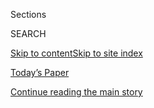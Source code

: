 <div id="app">

<div>

<div class="NYTAppHideMasthead css-zz1s19 e1suatyy0">

<div class="section css-ui9rw0 e1suatyy2">

<div class="css-11hrj97 er09x8g0">

<div class="css-6n7j50">

</div>

<span class="css-1dv1kvn">Sections</span>

<div class="css-10488qs">

<span class="css-1dv1kvn">SEARCH</span>

</div>

[Skip to content](#site-content)[Skip to site
index](#site-index)

</div>

<div class="css-10698na e1huz5gh0">

</div>

</div>

<div id="masthead-bar-one" class="section hasLinks css-15hmgas e1csuq9d3">

<div class="css-uqyvli e1csuq9d0">

</div>

<div class="css-1uqjmks e1csuq9d1">

</div>

<div class="css-9e9ivx">

[](https://myaccount.nytimes.com/auth/login?response_type=cookie&client_id=vi)

</div>

<div class="css-1bvtpon e1csuq9d2">

[Today’s Paper](https://www.nytimes.com/section/todayspaper)

</div>

</div>

</div>

</div>

<div data-aria-hidden="false">

<div id="site-content" data-role="main">

<div id="top-wrapper" class="css-15p45cc eaca97t0" type="top">

<div id="top-slug" class="css-19x0jxb eaca97t1" hidden="">

Advertisement

</div>

[Continue reading the main
story](#after-top)

<div class="ad top-wrapper" style="text-align:center;height:100%;display:block;min-height:90px">

<div id="top" class="place-ad" data-position="top" data-size-key="top">

</div>

</div>

<div id="after-top">

</div>

</div>

<div id="collection-t-travel" class="section css-15h4p1b e9abtgs0">

<div class="css-1j21atc e1svk9qx1">

<div class="css-2fant5 e1svk9qx2">

<div class="css-9dfq42 eu54l5x0">

<div id="sponsor-wrapper" class="css-7a1pgi eaca97t0" type="sponsor" hidden="">

<div id="sponsor-slug" class="css-1l4mleb eaca97t1" hidden="">

Supported by

</div>

[Continue reading the main
story](#after-sponsor)

<div id="sponsor" class="ad sponsor-wrapper" style="text-align:left;height:100%;display:block">

</div>

<div id="after-sponsor">

</div>

</div>

</div>

### <span class="css-1j5banm ezz4tcd1">[T Magazine](/section/t-magazine)</span>

</div>

<div class="css-nfcc9b e1svk9qx3">

<div class="css-vl9dhg e1svk9qx5">

<div class="css-1nrhkj6 e1svk9qx6">

# Travel

<div class="follow-button-placeholder" data-collection-id="">

</div>

</div>

</div>

</div>

</div>

<div class="css-4svvz1 ekkqrpp0">

<div id="collection-highlights-container" class="section css-18l1u7x e46isfb1">

<div class="css-m1whxf ekkqrpp1">

## Highlights

1.  ![<span class="css-473pcf e1oaj3zl2"><span class="css-1dv1kvn">Credit</span>Zhang
    Xiao</span>](https://static01.nyt.com/images/2020/05/17/t-magazine/17tmag-turpan-slide-QRGL/17tmag-turpan-slide-QRGL-threeByTwoMediumAt2X.jpg)
    
    <div class="css-xbztij">
    
    <div class="css-1hyfx7x">
    
    [![](https://static01.nyt.com/images/2020/05/17/t-magazine/17tmag-turpan-slide-QRGL/17tmag-turpan-slide-QRGL-thumbStandard.jpg)](/2020/05/11/t-magazine/china-desert.html)
    
    </div>
    
    ## [A Poetic Journey Through Western China](/2020/05/11/t-magazine/china-desert.html)
    
    For years, Silk Road travelers made the grueling trek past towering
    mountain ranges and ancient cities now lost to time. Centuries
    later, one writer attempts to retrace the
    journey.
    
    <span class="css-me3p27"></span><span class="css-nds4d6 e4e4i5l3"></span><span class="css-9voj2j">By
    <span class="css-1baulvz last-byline" itemprop="name">Anna
    Sherman</span></span>
    
    </div>

2.  1.  ![<span class="css-473pcf e1oaj3zl2"><span class="css-1dv1kvn">Credit</span>Richard
        Mosse</span>](https://static01.nyt.com/images/2020/05/17/t-magazine/17tmag-uzbekistan-slide-LP4D/17tmag-uzbekistan-slide-LP4D-threeByTwoMediumAt2X.jpg)
        
        <div class="css-1r9cexg">
        
        <div class="css-1ox3lt4">
        
        [![](https://static01.nyt.com/images/2020/05/17/t-magazine/17tmag-uzbekistan-slide-LP4D/17tmag-uzbekistan-slide-LP4D-thumbStandard.jpg)](/2020/05/11/t-magazine/uzbekistan-history-silk-road.html)
        
        </div>
        
        ## [In Uzbekistan, Coming to Terms With the Country’s Dazzling History](/2020/05/11/t-magazine/uzbekistan-history-silk-road.html)
        
        Central Asia was once home to several bustling trade cities.
        Today, traveling through them reawakens a distant, though not
        forgotten,
        past.
        
        <span class="css-me3p27"></span><span class="css-nds4d6 e4e4i5l3"></span><span class="css-9voj2j">By
        <span class="css-1baulvz last-byline" itemprop="name">Aatish
        Taseer</span></span>
        
        </div>
    
    2.  ![<span class="css-473pcf e1oaj3zl2"><span class="css-1dv1kvn">Credit</span>Universal
        Images Group/Getty Images
        </span>](https://static01.nyt.com/images/2020/05/17/t-magazine/17tmag-maps/17tmag-maps-threeByTwoMediumAt2X.jpg)
        
        <div class="css-1r9cexg">
        
        <div class="css-1ox3lt4">
        
        [![](https://static01.nyt.com/images/2020/05/17/t-magazine/17tmag-maps/17tmag-maps-thumbStandard.jpg)](/2020/05/11/t-magazine/silk-road-travel-issue.html)
        
        </div>
        
        ### Letter from the Editor
        
        ## [The Silk Road’s Enduring Romance, and Eternal Influence](/2020/05/11/t-magazine/silk-road-travel-issue.html)
        
        Last May, when our known world was one way, we began planning
        these stories. By last month, when we were finishing work on
        this issue, the world was another
        way.
        
        <span class="css-me3p27"></span><span class="css-nds4d6 e4e4i5l3"></span><span class="css-9voj2j">By
        <span class="css-1baulvz last-byline" itemprop="name">Hanya
        Yanagihara</span></span>
        
        </div>
    
    3.  ![<span class="css-473pcf e1oaj3zl2"><span class="css-1dv1kvn">Credit</span>Alamy</span>](https://static01.nyt.com/images/2020/05/16/t-magazine/travel/silk-road-reading-slide-SWSP/silk-road-reading-slide-SWSP-threeByTwoMediumAt2X.jpg)
        
        <div class="css-1r9cexg">
        
        <div class="css-1ox3lt4">
        
        [![](https://static01.nyt.com/images/2020/05/16/t-magazine/travel/silk-road-reading-slide-SWSP/silk-road-reading-slide-SWSP-thumbStandard.jpg)](/2020/05/11/t-magazine/silk-road-reading-list-books-movies.html)
        
        </div>
        
        ## [Follow the Silk Road, Book by Book](/2020/05/11/t-magazine/silk-road-reading-list-books-movies.html)
        
        Compiled by our contributors, a reading list for recreating the
        ancient trade route from the comfort of
    home.
        
        <span class="css-me3p27"></span>
        
        </div>

</div>

<div class="css-1xdhyk6 e46isfb0">

<div class="css-zk12ih ef6si7p0">

1.  ![<span class="css-kfv9p0 e1oaj3zl2"><span class="css-1dv1kvn">Credit</span>Mitch
    Epstein</span>](https://static01.nyt.com/images/2018/04/26/t-magazine/26tmag-hebrides-slide-0ZFQ/26tmag-hebrides-slide-0ZFQ-videoLarge-v2.jpg)
    
    <div class="css-10wtrbd">
    
    ## [T’s Most Transporting Travel Stories](/2020/03/27/t-magazine/virtual-travel.html)
    
    Distance and solitude can make us feel more isolated than ever — but
    these tales of far-off locales provide something of a
    distraction.
    
    <span class="css-me3p27"></span>
    
    </div>

2.  ![<span class="css-kfv9p0 e1oaj3zl2"><span class="css-1dv1kvn">Credit</span>©
    Rinko Kawauchi, courtesy of
    RoseGallery</span>](https://static01.nyt.com/images/2019/11/15/t-magazine/15tmag-japan-slide-HSYT/15tmag-japan-slide-HSYT-videoLarge.jpg)
    
    <div class="css-10wtrbd">
    
    ## [Japan in Bloom](/2019/11/15/t-magazine/japan-cherry-blossoms.html)
    
    For more than a thousand years, the country’s cherry blossom season
    has been a source of fascination and wonderment. How did such an
    infatuation
    begin?
    
    <span class="css-me3p27"></span><span class="css-nds4d6 e4e4i5l3"></span><span class="css-9voj2j">By
    <span class="css-1baulvz last-byline" itemprop="name">Hanya
    Yanagihara</span></span>
    
    </div>

3.  ![<span class="css-kfv9p0 e1oaj3zl2"><span class="css-1dv1kvn">Credit</span>Asako
    Narahashi</span>](https://static01.nyt.com/images/2019/11/13/t-magazine/13tmag-milos-slide-RF2P/13tmag-milos-slide-RF2P-videoLarge.jpg)
    
    <div class="css-10wtrbd">
    
    ## [Around Milos, Swimming the Aegean Sea](/2019/11/14/t-magazine/milos-greece-swimming.html)
    
    One writer explores the Greek island, discovering not just volcanic
    caves or ancient ruins but also a deeper connection to the
    past.
    
    <span class="css-me3p27"></span><span class="css-nds4d6 e4e4i5l3"></span><span class="css-9voj2j">By
    <span class="css-1baulvz last-byline" itemprop="name">Peter
    Rock</span></span>
    
    </div>

4.  ![<span class="css-kfv9p0 e1oaj3zl2"><span class="css-1dv1kvn">Credit</span>Nick
    Ballón</span>](https://static01.nyt.com/images/2019/11/11/t-magazine/11tmag-aland-slide-X7RQ-copy/11tmag-aland-slide-X7RQ-copy-videoLarge-v4.jpg)
    
    <div class="css-10wtrbd">
    
    ## [A Mother Journeys Through Grief Across Finland’s Many Islands](/2019/11/12/t-magazine/mother-loses-son-travel-coping.html)
    
    The beauty and calm of the Aland archipelago is deceptive. Isolation
    encourages contemplation — but can it offer respite as
    well?
    
    <span class="css-me3p27"></span><span class="css-nds4d6 e4e4i5l3"></span><span class="css-9voj2j">By
    <span class="css-1baulvz last-byline" itemprop="name">Yiyun
    Li</span></span>
    
    </div>

5.  ![<span class="css-kfv9p0 e1oaj3zl2"><span class="css-1dv1kvn">Credit</span>From
    left: Steve Czerniak; Jessica Sample/Gallery
    Stock</span>](https://static01.nyt.com/images/2019/11/07/t-magazine/travel/7tmag-hawaii-slide-P762/7tmag-hawaii-slide-P762-videoLarge.jpg)
    
    <div class="css-10wtrbd">
    
    ## [Where to Eat Hawaii’s Most Sacred Ingredient](/2019/11/08/t-magazine/hawaii-restaurants.html)
    
    Once a staple of Native Hawaiian cuisine, taro is no longer as
    easily accessible, but a new wave of chefs is rediscovering its
    power.
    
    <span class="css-me3p27"></span><span class="css-nds4d6 e4e4i5l3"></span><span class="css-9voj2j">By
    <span class="css-1baulvz last-byline" itemprop="name">Mitchell
    Kuga</span></span>
    
    </div>

</div>

</div>

<div class="css-1xdhyk6 e46isfb0">

<div class="css-zk12ih ef6si7p0">

1.  ![<span class="css-kfv9p0 e1oaj3zl2"><span class="css-1dv1kvn">Credit</span>Richard
    Mosse</span>](https://static01.nyt.com/images/2019/05/14/t-magazine/14tmag-morocco-slide-H17B/14tmag-morocco-slide-H17B-videoLarge.jpg)
    
    <div class="css-10wtrbd">
    
    ## [In Search of Ancient Morocco](/2019/05/15/t-magazine/morocco-travel-draa-valley.html)
    
    South of Marrakesh, the Draa Valley still exerts an indefinable
    pull, retaining traces of its now almost-vanished Berber
    kingdom.
    
    <span class="css-me3p27"></span><span class="css-nds4d6 e4e4i5l3"></span><span class="css-9voj2j">By
    <span class="css-1baulvz last-byline" itemprop="name">Aatish
    Taseer</span></span>
    
    </div>

2.  ![<span class="css-kfv9p0 e1oaj3zl2"><span class="css-1dv1kvn">Credit</span>Justin
    Mott</span>](https://static01.nyt.com/images/2019/10/24/t-magazine/travel/24tmag-vietnam-slide-UQJL/24tmag-vietnam-slide-UQJL-videoLarge.jpg)
    
    <div class="css-10wtrbd">
    
    ## [Where to Stay, and Where to Eat Noodle Soup, in Ho Chi Minh City](/2019/10/29/t-magazine/ho-chi-minh-city-travel-guide.html)
    
    A guide to the shopping malls and street food of Vietnam’s largest,
    most exhilarating,
    metropolis.
    
    <span class="css-me3p27"></span><span class="css-nds4d6 e4e4i5l3"></span><span class="css-9voj2j">By
    <span class="css-1baulvz last-byline" itemprop="name">Jason
    Rider</span></span>
    
    </div>

3.  ![<span class="css-kfv9p0 e1oaj3zl2"><span class="css-1dv1kvn">Credit</span>Steve
    McCurry/Magnum
    Photos</span>](https://static01.nyt.com/images/2019/05/16/t-magazine/travel/travel-sidebar-slide-QFMJ/travel-sidebar-slide-QFMJ-videoLarge.jpg)
    
    <div class="css-10wtrbd">
    
    ## [When, if Ever, Is It Unethical to Visit a Country?](/2019/05/16/t-magazine/ethical-travel-reporting.html)
    
    Seven well-traveled writers discuss the dilemma of whether or not to
    visit nations with oppressive
    governments.
    
    <span class="css-me3p27"></span>
    
    </div>

4.  ### Wanderlust
    
    ![<span class="css-kfv9p0 e1oaj3zl2"><span class="css-1dv1kvn">Credit</span>Federico
    Ciamei</span>](https://static01.nyt.com/images/2019/09/06/t-magazine/06tmag-tirana-slide-Z2IZ/06tmag-tirana-slide-Z2IZ-videoLarge.jpg)
    
    <div class="css-10wtrbd">
    
    ## [The City Poised to Become Europe’s Next Affordable Creative Haven](/2019/09/06/t-magazine/tirana-albania-travel-guide.html)
    
    In the Albanian capital of Tirana, the country’s strange history and
    bright future
    collide.
    
    <span class="css-me3p27"></span><span class="css-nds4d6 e4e4i5l3"></span><span class="css-9voj2j">By
    <span class="css-1baulvz last-byline" itemprop="name">Alexander
    Lobrano</span></span>
    
    </div>

5.  ### Home & Work
    
    ![<span class="css-kfv9p0 e1oaj3zl2"><span class="css-1dv1kvn">Credit</span>Manolo
    Yllera</span>](https://static01.nyt.com/images/2019/05/13/t-magazine/13tmag-casafortunato-slide-7D2R/13tmag-casafortunato-slide-7D2R-videoLarge-v4.jpg)
    
    <div class="css-10wtrbd">
    
    ## [A Hotel So Nice the Owners Moved In](/2019/05/07/t-magazine/casa-fortunato-lisbon-hotel.html)
    
    The family behind Lisbon’s Casa Fortunato lives among — and just
    above — their
    guests.
    
    <span class="css-me3p27"></span><span class="css-nds4d6 e4e4i5l3"></span><span class="css-9voj2j">By
    <span class="css-1baulvz last-byline" itemprop="name">Jen
    Murphy</span></span>
    
    </div>

</div>

</div>

</div>

<div id="mid1-wrapper" class="css-1mn4oms eaca97t0" type="rank">

<div id="mid1-slug" class="css-1tag3rd eaca97t1">

Advertisement

</div>

[Continue reading the main
story](#after-mid1)

<div id="mid1" class="ad mid1-wrapper" style="text-align:center;height:100%;display:block">

</div>

<div id="after-mid1">

</div>

</div>

<div class="section 5-band css-jhqenn ep7jkp60">

## [Wanderlust](/column/wanderlust)

[More in Wanderlust
    »](/column/wanderlust)

1.  ![<span class="css-kfv9p0 e1oaj3zl2"><span class="css-1dv1kvn">Credit</span>Ingvar
    Kenne</span>](https://static01.nyt.com/images/2019/09/27/t-magazine/27tmag-wanderlust-slide-45JN/27tmag-wanderlust-slide-45JN-videoLarge.jpg)
    
    <div class="css-10wtrbd">
    
    ## [South of Sydney, the Australian Coast Becomes Its Own Destination](/2019/09/27/t-magazine/new-south-wales-travel.html)
    
    New South Wales offers sandy beaches, excellent seafood and a
    growing arts and craft
    scene.
    
    <span class="css-me3p27"></span><span class="css-nds4d6 e4e4i5l3"></span><span class="css-9voj2j">By
    <span class="css-1baulvz last-byline" itemprop="name">Amelia
    Lester</span></span>
    
    </div>

2.  ![<span class="css-kfv9p0 e1oaj3zl2"><span class="css-1dv1kvn">Credit</span>Diego
    Mayon</span>](https://static01.nyt.com/images/2019/05/07/t-magazine/07tmag-noto-slide-2L22/07tmag-noto-slide-2L22-videoLarge.jpg)
    
    <div class="css-10wtrbd">
    
    ## [In Southeastern Sicily, Old World Architecture Meets Stunning Beaches](/2019/05/06/t-magazine/val-di-noto-sicily-travel-guide.html)
    
    The Val di Noto region — which includes the towns of Ragusa, Modica
    and Noto — is bustling
    anew.
    
    <span class="css-me3p27"></span><span class="css-nds4d6 e4e4i5l3"></span><span class="css-9voj2j">By
    <span class="css-1baulvz last-byline" itemprop="name">Kate
    Maxwell</span></span>
    
    </div>

3.  ![<span class="css-kfv9p0 e1oaj3zl2"><span class="css-1dv1kvn">Credit</span>Sabine
    Mirlesse</span>](https://static01.nyt.com/images/2019/03/15/t-magazine/15tmag-nimes-slide-GXPM/15tmag-nimes-slide-GXPM-videoLarge.jpg)
    
    <div class="css-10wtrbd">
    
    ## [What to Eat and Where to See Roman Monuments in Nîmes](/2019/03/15/t-magazine/nimes-france-travel-guide.html)
    
    The French city has some of the most pristine ancient architecture
    in Europe — and newer signs of life as
    well.
    
    <span class="css-me3p27"></span><span class="css-nds4d6 e4e4i5l3"></span><span class="css-9voj2j">By
    <span class="css-1baulvz last-byline" itemprop="name">Alexander
    Lobrano</span></span>
    
    </div>

4.  ![<span class="css-kfv9p0 e1oaj3zl2"><span class="css-1dv1kvn">Credit</span>Allen
    Brown/Alamy</span>](https://static01.nyt.com/images/2019/01/16/t-magazine/16tmag-antigua-guatemala-slide-X2TI/16tmag-antigua-guatemala-slide-X2TI-videoLarge.jpg)
    
    <div class="css-10wtrbd">
    
    ## [A Guide to Antigua, Guatemala: A Candy-Colored City Framed by Volcanoes](/2019/01/21/t-magazine/antigua-guatemala-travel-guide.html)
    
    With its Baroque architecture and thriving textile scene, this
    former colonial capital is among Central America’s most beguiling
    destinations.
    
    <span class="css-me3p27"></span><span class="css-nds4d6 e4e4i5l3"></span><span class="css-9voj2j">By
    <span class="css-1baulvz last-byline" itemprop="name">Michaela
    Trimble</span></span>
    
    </div>

5.  ![<span class="css-kfv9p0 e1oaj3zl2"><span class="css-1dv1kvn">Credit</span>Mariano
    Fernandez</span>](https://static01.nyt.com/images/2018/11/27/t-magazine/27tmag-puebla-slide-AHR7/27tmag-puebla-slide-AHR7-videoLarge.jpg)
    
    <div class="css-10wtrbd">
    
    ## [A Guide to Puebla, Mexico, Where Gilded Churches Meet a Thriving Cultural Scene](/2018/11/27/t-magazine/puebla-mexico-travel-guide.html)
    
    The colonial city — and the country’s fourth-largest — is a world
    away from its bustling
    capital.
    
    <span class="css-me3p27"></span><span class="css-nds4d6 e4e4i5l3"></span><span class="css-9voj2j">By
    <span class="css-1baulvz last-byline" itemprop="name">Kate
    Donnelly</span></span>
    
    </div>

</div>

</div>

<div class="css-185go5a e1o5byef0">

<div class="css-15cbhtu">

  - [Latest](#stream-panel)
  - <span class="css-6n7j50">Search</span>
    <div class="control">
    <div class="label-container css-1dv1kvn">
    Search
    </div>
    <div class="css-wm4t3d">
    **<span id="clear-search-input" class="css-1dv1kvn">Clear this text
    input</span>
    </div>
    </div>
    <span class="css-1iovbfw"></span>

<div id="stream-panel" class="section css-8msx5b e1jz0cab1">

<div class="css-13mho3u">

1.  
    
    <div class="css-1cp3ece">
    
    <div class="css-1l4spti">
    
    [](/2020/07/30/t-magazine/the-t-list-five-things-we-recommend-this-week.html)
    
    <div class="css-79elbk">
    
    ![](https://static01.nyt.com/images/2020/07/31/t-magazine/29tmag-newsletter-slide-8YU1-print/29tmag-newsletter-slide-8YU1-thumbWide.jpg?quality=75&auto=webp&disable=upscale)
    
    </div>
    
    ## The T List: Five Things We Recommend This Week
    
    Farm dining, a Parisian floral gallery, Ruth Asawa stamps — and
    more.
    
    <div class="css-15yh6bw ea5icrr0">
    
    </div>
    
    </div>
    
    <div class="css-156habm e1xfvim33">
    
    </div>
    
    </div>

2.  
    
    <div class="css-1cp3ece">
    
    <div class="css-1l4spti">
    
    [](/2020/07/30/travel/private-jets-coronavirus.html)
    
    <div class="css-79elbk">
    
    ![](https://static01.nyt.com/images/2020/07/27/travel/29private-jets-virus/oakImage-1595868653679-thumbWide.jpg?quality=75&auto=webp&disable=upscale)
    
    </div>
    
    ## Afraid of Airlines? There’s Always the Private Jet
    
    Concerned about virus-related safety on commercial planes, many
    fliers are turning to private jets for the first time. The catch, of
    course, is the price.
    
    <div class="css-15yh6bw ea5icrr0">
    
    By <span class="css-1n7hynb">Sally
    French</span>
    
    </div>
    
    </div>
    
    <div class="css-156habm e1xfvim33">
    
    </div>
    
    </div>

3.  
    
    <div class="css-1cp3ece">
    
    <div class="css-1l4spti">
    
    [](/2020/07/28/travel/future-travel-bucket-list-coronavirus.html)
    
    <div class="css-79elbk">
    
    ![](https://static01.nyt.com/images/2020/07/24/travel/00Future-trips-virus01/00Future-trips-virus01-thumbWide.jpg?quality=75&auto=webp&disable=upscale)
    
    </div>
    
    ## Longer, Slower, Farther: Savoring the Prospects of Future Travels
    
    In the travel lull induced by the pandemic, many people are planning
    ambitious, once-in-a-lifetime trips. Optimists are targeting 2021.
    For others, their next big trip will be in 2022.
    
    <div class="css-15yh6bw ea5icrr0">
    
    By <span class="css-1n7hynb">Elaine
    Glusac</span>
    
    </div>
    
    </div>
    
    <div class="css-156habm e1xfvim33">
    
    </div>
    
    </div>

4.  
    
    <div class="css-1cp3ece">
    
    <div class="css-1l4spti">
    
    [](/2020/07/27/travel/moose-michigan-isle-royale.html)
    
    <div class="css-79elbk">
    
    ![](https://static01.nyt.com/images/2020/07/28/travel/27travel-michigan-promo/27travel-michigan-promo-thumbWide-v3.jpg?quality=75&auto=webp&disable=upscale)
    
    </div>
    
    ### <span class="css-m70j1g">The World Through a Lens</span>
    
    ## On the Lookout for Moose on Michigan’s Isle Royale
    
    The remote Isle Royale, tucked away in the northern reaches of Lake
    Superior, is one of America’s least visited national parks.
    
    <div class="css-15yh6bw ea5icrr0">
    
    By <span class="css-1n7hynb">Tony
    Cenicola</span>
    
    </div>
    
    </div>
    
    <div class="css-156habm e1xfvim33">
    
    </div>
    
    </div>

5.  
    
    <div class="css-1cp3ece">
    
    <div class="css-1l4spti">
    
    [](/2020/07/22/arts/design/magazzino-art-social-distancing-virus.html)
    
    <div class="css-79elbk">
    
    ![](https://static01.nyt.com/images/2020/07/24/arts/23magazzino-virus8/23magazzino-virus8-thumbWide-v2.jpg?quality=75&auto=webp&disable=upscale)
    
    </div>
    
    ## At Magazzino, Social Distancing Devices Vibrate. So Does the Art.
    
    A Hudson Valley oasis of Italian art debuts eight up-and-coming
    artists — and new wearable safety tech — upon its reopening.
    
    <div class="css-15yh6bw ea5icrr0">
    
    By <span class="css-1n7hynb">Ted
    Loos</span>
    
    </div>
    
    </div>
    
    <div class="css-156habm e1xfvim33">
    
    </div>
    
    </div>

6.  
    
    <div class="css-1cp3ece">
    
    <div class="css-1l4spti">
    
    [](/2020/07/21/travel/crowded-flights-coronavirus.html)
    
    <div class="css-79elbk">
    
    ![](https://static01.nyt.com/images/2020/07/20/travel/oakImage-1595262749161/oakImage-1595262749161-thumbWide.jpg?quality=75&auto=webp&disable=upscale)
    
    </div>
    
    ## Worried About Crowded Planes? Know Where Your Airline Stands
    
    Whether your flight will be jammed with passengers, or have enough
    empty seats to soothe virus-fearing travelers, really depends on the
    airline.
    
    <div class="css-15yh6bw ea5icrr0">
    
    By <span class="css-1n7hynb">Elaine
    Glusac</span>
    
    </div>
    
    </div>
    
    <div class="css-156habm e1xfvim33">
    
    </div>
    
    </div>

7.  
    
    <div class="css-1cp3ece">
    
    <div class="css-1l4spti">
    
    [](/2020/07/20/world/asia/bali-tourism-coronavirus.html)
    
    <div class="css-79elbk">
    
    ![](https://static01.nyt.com/images/2020/07/20/world/20virus-bali-tourism3/merlin_174306324_476c0e47-9059-4a49-ab85-264aa1f9a346-thumbWide.jpg?quality=75&auto=webp&disable=upscale)
    
    </div>
    
    ## With Tourists Gone, Bali Workers Return to Farms and Fishing
    
    Many resort workers have gone home to villages and small towns,
    taking up traditional ways of earning a living to feed themselves
    and their families.
    
    <div class="css-15yh6bw ea5icrr0">
    
    By <span class="css-1n7hynb">Nyimas Laula <span>and</span> Richard
    C.
    Paddock</span>
    
    </div>
    
    </div>
    
    <div class="css-156habm e1xfvim33">
    
    </div>
    
    </div>

8.  
    
    <div class="css-1cp3ece">
    
    <div class="css-1l4spti">
    
    [](/2020/07/20/travel/panama-hats-ecuador.html)
    
    <div class="css-79elbk">
    
    ![](https://static01.nyt.com/images/2020/07/20/travel/20travel-panama-promo/20travel-panama-promo-thumbWide-v2.jpg?quality=75&auto=webp&disable=upscale)
    
    </div>
    
    ### <span class="css-m70j1g">The World Through a Lens</span>
    
    ## A Glimpse Inside the Workshops of the World’s Finest Panama Hat Makers
    
    Creamy as silk and costlier than gold, a Montecristi superfino
    Panama hat is as much a work of art as it is of fashion.
    
    <div class="css-15yh6bw ea5icrr0">
    
    By <span class="css-1n7hynb">Roff
    Smith</span>
    
    </div>
    
    </div>
    
    <div class="css-156habm e1xfvim33">
    
    </div>
    
    </div>

9.  
    
    <div class="css-1cp3ece">
    
    <div class="css-1l4spti">
    
    [](/2020/07/18/at-home/coronavirus-travel-podcasts.html)
    
    <div class="css-79elbk">
    
    ![](https://static01.nyt.com/images/2020/07/19/multimedia/19AH-travelpodcasts-illo/19AH-travelpodcasts-illo-thumbWide.jpg?quality=75&auto=webp&disable=upscale)
    
    </div>
    
    ## Travel The World With Your Ears
    
    Podcasts can drop you anywhere on the map, without having to leave
    the comfort of your own couch.
    
    <div class="css-15yh6bw ea5icrr0">
    
    By <span class="css-1n7hynb">Phoebe
    Lett</span>
    
    </div>
    
    </div>
    
    <div class="css-156habm e1xfvim33">
    
    </div>
    
    </div>

10. 
    
    <div class="css-1cp3ece">
    
    <div class="css-1l4spti">
    
    [](/2020/07/16/travel/virus-vacation.html)
    
    <div class="css-79elbk">
    
    ![](https://static01.nyt.com/images/2020/07/17/travel/17travel-desperatetimes/17travel-desperatetimes-thumbWide.jpg?quality=75&auto=webp&disable=upscale)
    
    </div>
    
    ## Vacation in the Summer of Covid-19
    
    Traveling during a pandemic requires lots of research, precision
    planning and a willingness to play by new and very stringent rules.
    For these writers, it still felt good to get away.
    
    <div class="css-15yh6bw ea5icrr0">
    
    By <span class="css-1n7hynb">Eric Lipton, Christopher Solomon,
    Sheila Marikar <span>and</span> Tariro Mzezewa</span>
    
    </div>
    
    </div>
    
    <div class="css-156habm e1xfvim33">
    
    </div>
    
    </div>

<div class="css-13mho3u">

<div class="css-1t62hi8">

<div class="css-1stvaey">

Show
More

<div>

<div style="border:0;clip:rect(0 0 0 0);height:1px;margin:-1px;overflow:hidden;white-space:nowrap;padding:0;width:1px;position:absolute" data-role="log" data-aria-live="assertive">

</div>

<div style="border:0;clip:rect(0 0 0 0);height:1px;margin:-1px;overflow:hidden;white-space:nowrap;padding:0;width:1px;position:absolute" data-role="log" data-aria-live="assertive">

</div>

<div style="border:0;clip:rect(0 0 0 0);height:1px;margin:-1px;overflow:hidden;white-space:nowrap;padding:0;width:1px;position:absolute" data-role="log" data-aria-live="polite">

</div>

<div style="border:0;clip:rect(0 0 0 0);height:1px;margin:-1px;overflow:hidden;white-space:nowrap;padding:0;width:1px;position:absolute" data-role="log" data-aria-live="polite">

</div>

</div>

</div>

</div>

</div>

</div>

<div class="css-g6hk37 supplemental">

<div id="mid2-wrapper" class="css-10wkyv7 eaca97t0" type="lede">

<div id="mid2-slug" class="css-1tag3rd eaca97t1">

Advertisement

</div>

[Continue reading the main
story](#after-mid2)

<div id="mid2" class="ad mid2-wrapper" style="text-align:center;height:100%;display:block;min-height:250px">

</div>

<div id="after-mid2">

</div>

</div>

## Sign Up for the Open Thread Newsletter

<div class="css-hftqp3">

</div>

[SIGN UP](/newsletters/signup/TZ)

<div id="mktg-wrapper" class="css-oxle51 eaca97t0" type="mktg">

<div id="mktg-slug" class="css-1tag3rd eaca97t1">

Advertisement

</div>

[Continue reading the main
story](#after-mktg)

<div id="mktg" class="ad mktg-wrapper" style="text-align:center;height:100%;display:block">

</div>

<div id="after-mktg">

</div>

</div>

</div>

</div>

</div>

</div>

</div>

</div>

## Site Index

<div>

</div>

## Site Information Navigation

  - [© <span>2020</span> <span>The New York Times
    Company</span>](https://help.nytimes.com/hc/en-us/articles/115014792127-Copyright-notice)

<!-- end list -->

  - [NYTCo](https://www.nytco.com/)
  - [Contact
    Us](https://help.nytimes.com/hc/en-us/articles/115015385887-Contact-Us)
  - [Work with us](https://www.nytco.com/careers/)
  - [Advertise](https://nytmediakit.com/)
  - [T Brand Studio](http://www.tbrandstudio.com/)
  - [Your Ad
    Choices](https://www.nytimes.com/privacy/cookie-policy#how-do-i-manage-trackers)
  - [Privacy](https://www.nytimes.com/privacy)
  - [Terms of
    Service](https://help.nytimes.com/hc/en-us/articles/115014893428-Terms-of-service)
  - [Terms of
    Sale](https://help.nytimes.com/hc/en-us/articles/115014893968-Terms-of-sale)
  - [Site
    Map](https://spiderbites.nytimes.com)
  - [Help](https://help.nytimes.com/hc/en-us)
  - [Subscriptions](https://www.nytimes.com/subscription?campaignId=37WXW)

</div>

</div>
